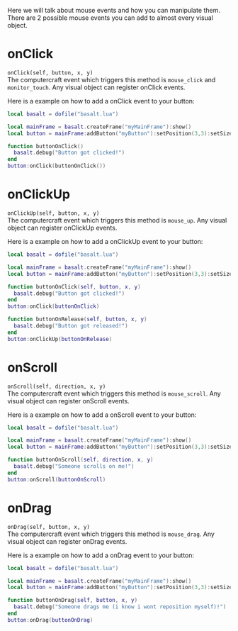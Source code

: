 Here we will talk about mouse events and how you can manipulate them. There are 2 possible mouse events you can add to almost every visual object.

# onClick
`onClick(self, button, x, y)`<br>
The computercraft event which triggers this method is `mouse_click` and `monitor_touch`.
Any visual object can register onClick events.

Here is a example on how to add a onClick event to your button:

```lua
local basalt = dofile("basalt.lua")

local mainFrame = basalt.createFrame("myMainFrame"):show()
local button = mainFrame:addButton("myButton"):setPosition(3,3):setSize(12,3):setText("Click"):show()

function buttonOnClick()
  basalt.debug("Button got clicked!")
end
button:onClick(buttonOnClick())
```

# onClickUp
`onClickUp(self, button, x, y)`<br>
The computercraft event which triggers this method is `mouse_up`.
Any visual object can register onClickUp events.

Here is a example on how to add a onClickUp event to your button:

```lua
local basalt = dofile("basalt.lua")

local mainFrame = basalt.createFrame("myMainFrame"):show()
local button = mainFrame:addButton("myButton"):setPosition(3,3):setSize(12,3):setText("Click"):show()

function buttonOnClick(self, button, x, y)
  basalt.debug("Button got clicked!")
end
button:onClick(buttonOnClick)

function buttonOnRelease(self, button, x, y)
  basalt.debug("Button got released!")
end
button:onClickUp(buttonOnRelease)
```

# onScroll
`onScroll(self, direction, x, y)`<br>
The computercraft event which triggers this method is `mouse_scroll`.
Any visual object can register onScroll events.

Here is a example on how to add a onScroll event to your button:

```lua
local basalt = dofile("basalt.lua")

local mainFrame = basalt.createFrame("myMainFrame"):show()
local button = mainFrame:addButton("myButton"):setPosition(3,3):setSize(12,3):setText("Click"):show()

function buttonOnScroll(self, direction, x, y)
  basalt.debug("Someone scrolls on me!")
end
button:onScroll(buttonOnScroll)
```

# onDrag
`onDrag(self, button, x, y)`<br>
The computercraft event which triggers this method is `mouse_drag`.
Any visual object can register onDrag events.

Here is a example on how to add a onDrag event to your button:

```lua
local basalt = dofile("basalt.lua")

local mainFrame = basalt.createFrame("myMainFrame"):show()
local button = mainFrame:addButton("myButton"):setPosition(3,3):setSize(12,3):setText("Click"):show()

function buttonOnDrag(self, button, x, y)
  basalt.debug("Someone drags me (i know i wont reposition myself)!")
end
button:onDrag(buttonOnDrag)
```
